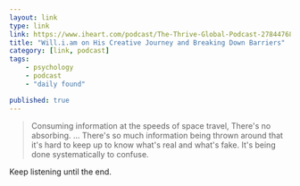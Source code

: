 ```yaml
---
layout: link
type: link
link: https://www.iheart.com/podcast/The-Thrive-Global-Podcast-27844768/episode/william-on-his-creative-journey-and-29702822/
title: "Will.i.am on His Creative Journey and Breaking Down Barriers"
category: [link, podcast]
tags: 
    - psychology
    - podcast
    - "daily found"

published: true
---
```


> Consuming information at the speeds of space travel, There's no absorbing. ... There's so much information being thrown around that it's hard to keep up to know what's real and what's fake. It's being done systematically to confuse.

Keep listening until the end.